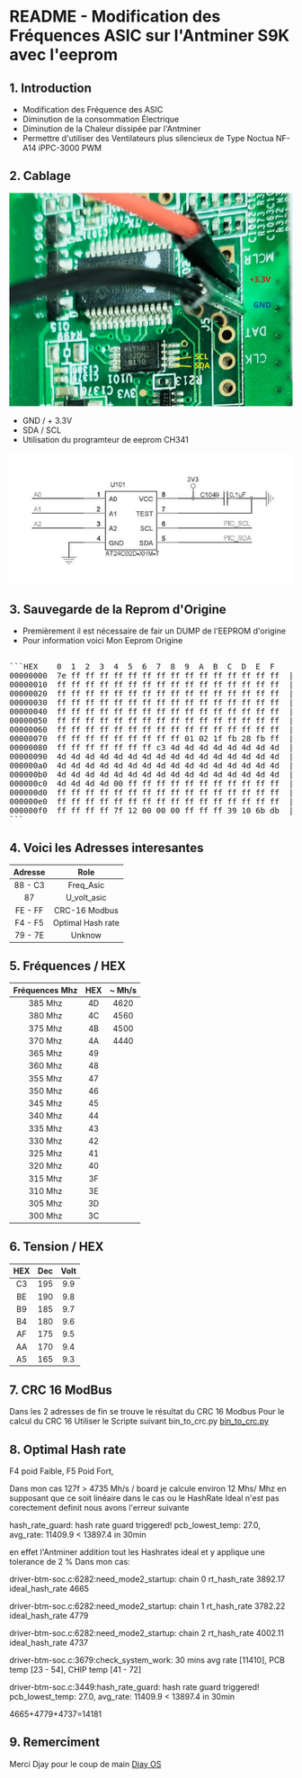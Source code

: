 # README - Modification des Fréquences ASIC sur l'Antminer S9K avec l'eeprom 

## 1. Introduction
   - Modification des Fréquence des ASIC
   - Diminution de la consommation Électrique 
   - Diminution de la Chaleur dissipée par l'Antminer
   - Permettre d'utiliser des Ventilateurs plus silencieux
      de Type Noctua NF-A14 iPPC-3000 PWM

## 2. Cablage 
![Reprom](images/eprom.jpg)
   
   - GND / + 3.3V
   - SDA / SCL
   - Utilisation du programteur de eeprom CH341

![Reprom_sh](images/eprom_sh.jpg)

## 3. Sauvegarde de la Reprom d'Origine
   - Premièrement il est nécessaire de fair un DUMP de l'EEPROM d'origine 
   - Pour information voici Mon Eeprom Origine
   <pre>

```HEX    0  1  2  3  4  5  6  7  8  9  A  B  C  D  E  F
00000000  7e ff ff ff ff ff ff ff ff ff ff ff ff ff ff ff  |~...............|
00000010  ff ff ff ff ff ff ff ff ff ff ff ff ff ff ff ff  |................|
00000020  ff ff ff ff ff ff ff ff ff ff ff ff ff ff ff ff  |................|
00000030  ff ff ff ff ff ff ff ff ff ff ff ff ff ff ff ff  |................|
00000040  ff ff ff ff ff ff ff ff ff ff ff ff ff ff ff ff  |................|
00000050  ff ff ff ff ff ff ff ff ff ff ff ff ff ff ff ff  |................|
00000060  ff ff ff ff ff ff ff ff ff ff ff ff ff ff ff ff  |................|
00000070  ff ff ff ff ff ff ff ff ff 01 02 1f fb 28 fb ff  |.............(..|
00000080  ff ff ff ff ff ff ff c3 4d 4d 4d 4d 4d 4d 4d 4d  |........MMMMMMMM|
00000090  4d 4d 4d 4d 4d 4d 4d 4d 4d 4d 4d 4d 4d 4d 4d 4d  |MMMMMMMMMMMMMMMM|
000000a0  4d 4d 4d 4d 4d 4d 4d 4d 4d 4d 4d 4d 4d 4d 4d 4d  |MMMMMMMMMMMMMMMM|
000000b0  4d 4d 4d 4d 4d 4d 4d 4d 4d 4d 4d 4d 4d 4d 4d 4d  |MMMMMMMMMMMMMMMM|
000000c0  4d 4d 4d 4d 00 ff ff ff ff ff ff ff ff ff ff ff  |MMMM............|
000000d0  ff ff ff ff ff ff ff ff ff ff ff ff ff ff ff ff  |................|
000000e0  ff ff ff ff ff ff ff ff ff ff ff ff ff ff ff ff  |................|
000000f0  ff ff ff ff 7f 12 00 00 00 ff ff ff 39 10 6b db  |............9.k.|
```
</pre>

## 4. Voici les Adresses interesantes 
 

| Adresse | Role |
|:-----------------:|:---------------:|
|88 - C3 | Freq_Asic |
|87|U_volt_asic|
|FE - FF | CRC-16 Modbus|
|F4 - F5 | Optimal Hash rate|
|79 - 7E | Unknow|


## 5. Fréquences / HEX 

| Fréquences Mhz | HEX |~ Mh/s|
|:-----------------:|:---------------:|:---------------:|
| 385 Mhz | 4D |4620|
| 380 Mhz | 4C |4560|
| 375 Mhz | 4B |4500|
| 370 Mhz | 4A |4440|
| 365 Mhz | 49 ||
| 360 Mhz | 48 ||
| 355 Mhz | 47 ||
| 350 Mhz | 46 ||
| 345 Mhz | 45 ||
| 340 Mhz | 44 ||
| 335 Mhz | 43 ||
| 330 Mhz | 42 ||
| 325 Mhz | 41 ||
| 320 Mhz | 40 ||
| 315 Mhz | 3F ||
| 310 Mhz | 3E ||
| 305 Mhz | 3D ||
| 300 Mhz | 3C ||




## 6. Tension / HEX 

| HEX | Dec | Volt |
|:-----------------:|:---------------:|:-----------------:|
| C3 |195| 9.9 |
|BE|190|9.8|
|B9|185|9.7|
|B4|180|9.6|
|AF|175|9.5|
|AA|170|9.4|
|A5|165|9.3|

## 7. CRC 16 ModBus
   Dans les 2 adresses de fin se trouve le résultat du CRC 16 Modbus 
   Pour le calcul du CRC 16 Utiliser le Scripte suivant 
   bin_to_crc.py
   [bin_to_crc.py](bin_to_crc.py)

## 8. Optimal Hash rate
   F4 poid Faible, 
   F5 Poid Fort,
   
   Dans mon cas 127f > 4735 Mh/s / board 
   je calcule environ 12 Mhs/ Mhz en supposant que ce soit linéaire
   dans le cas ou le HashRate Ideal n'est pas corectement definit 
   nous avons l'erreur suivante 

   hash_rate_guard: hash rate guard triggered! pcb_lowest_temp: 27.0, avg_rate: 11409.9 < 13897.4 in 30min

   en effet l'Antminer addition tout les Hashrates ideal et y applique une tolerance de 2 %
   Dans mon cas:

   driver-btm-soc.c:6282:need_mode2_startup: chain 0 rt_hash_rate 3892.17 ideal_hash_rate 4665
   
   driver-btm-soc.c:6282:need_mode2_startup: chain 1 rt_hash_rate 3782.22 ideal_hash_rate 4779
   
   driver-btm-soc.c:6282:need_mode2_startup: chain 2 rt_hash_rate 4002.11 ideal_hash_rate 4737

   driver-btm-soc.c:3679:check_system_work: 30 mins avg rate [11410], PCB temp [23 - 54], CHIP temp [41 - 72]
   
   driver-btm-soc.c:3449:hash_rate_guard: hash rate guard triggered! pcb_lowest_temp: 27.0, avg_rate: 11409.9 < 13897.4 in 30min

   4665+4779+4737=14181
   
   
## 9. Remerciment

   Merci Djay pour le coup de main
   [Djay OS](https://www.djayos.com/)
   
   
